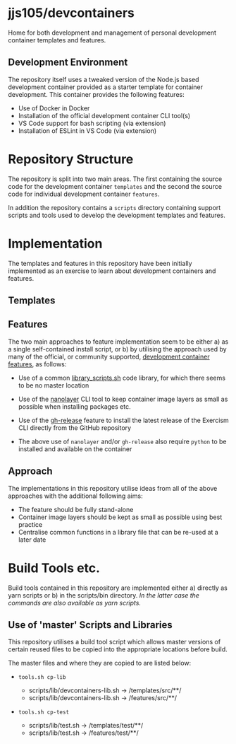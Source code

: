 # jjs105/devcontainers

Home for both development and management of personal development container
templates and features.

## Development Environment

The repository itself uses a tweaked version of the Node.js based development
container provided as a starter template for container development. This
container provides the following features:

* Use of Docker in Docker
* Installation of the official development container CLI tool(s)
* VS Code support for bash scripting (via extension)
* Installation of ESLint in VS Code (via extension)

# Repository Structure

The repository is split into two main areas. The first containing the source
code for the development container `templates` and the second the source code
for individual development container `features`.

In addition the repository contains a `scripts` directory containing support
scripts and tools used to develop the development templates and features.

# Implementation

The templates and features in this repository have been initially implemented as
an exercise to learn about development containers and features.

## Templates

## Features

The two main approaches to feature implementation seem to be either a) as a
single self-contained install script, or b) by utilising the approach used by
many of the official, or community supported, [development container features](
https://containers.dev/features), as follows:

* Use of a common
[library_scripts.sh](
    https://github.com/devcontainers-contrib/features/blob/main/src/bin/library_scripts.sh
) code library, for which there seems to be no master location

* Use of the [nanolayer](https://github.com/devcontainers-contrib/nanolayer) CLI
tool to keep container image layers as small as possible when installing
packages etc.

* Use of the [gh-release](
    https://github.com/devcontainers-contrib/features/tree/main/src/gh-release
) feature to install the latest release of the Exercism CLI directly from the
GitHub repository

* The above use of `nanolayer` and/or `gh-release` also require `python` to be
installed and available on the container

## Approach

The implementations in this repository utilise ideas from all of the above
approaches with the additional following aims:

* The feature should be fully stand-alone
* Container image layers should be kept as small as possible using best practice
* Centralise common functions in a library file that can be re-used at a later
date

# Build Tools etc.

Build tools contained in this repository are implemented either a) directly as
yarn scripts or b) in the scripts/bin directory. _In the latter case the
commands are also available as yarn scripts._

## Use of 'master' Scripts and Libraries

This repository utilises a build tool script which allows master versions of
certain reused files to be copied into the appropriate locations before build.

The master files and where they are copied to are listed below:

* `tools.sh cp-lib`
  * scripts/lib/devcontainers-lib.sh -> /templates/src/**/
  * scripts/lib/devcontainers-lib.sh -> /features/src/**/

* `tools.sh cp-test`
  * scripts/lib/test.sh -> /templates/test/**/
  * scripts/lib/test.sh -> /features/test/**/

